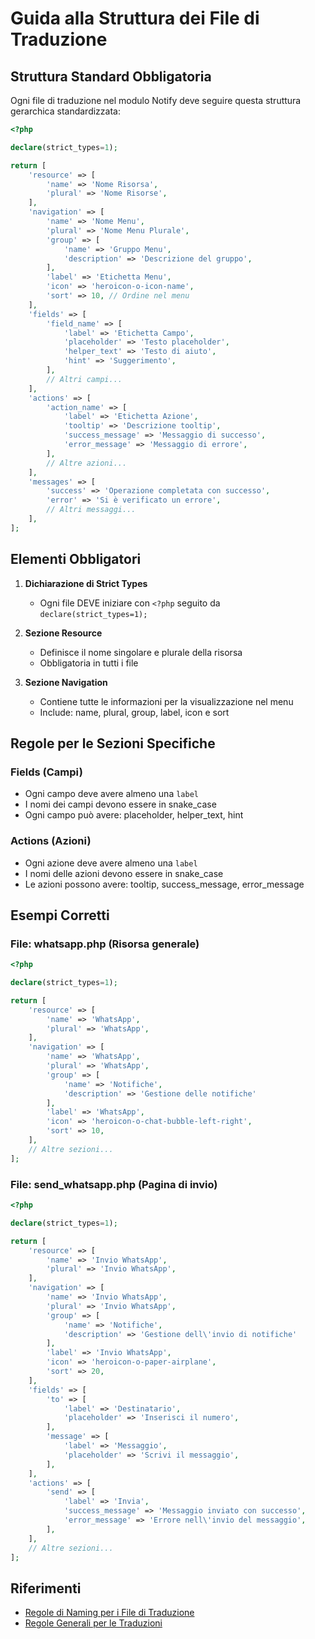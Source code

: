 # Guida alla Struttura dei File di Traduzione

## Struttura Standard Obbligatoria

Ogni file di traduzione nel modulo Notify deve seguire questa struttura gerarchica standardizzata:

```php
<?php

declare(strict_types=1);

return [
    'resource' => [
        'name' => 'Nome Risorsa',
        'plural' => 'Nome Risorse',
    ],
    'navigation' => [
        'name' => 'Nome Menu',
        'plural' => 'Nome Menu Plurale',
        'group' => [
            'name' => 'Gruppo Menu',
            'description' => 'Descrizione del gruppo',
        ],
        'label' => 'Etichetta Menu',
        'icon' => 'heroicon-o-icon-name',
        'sort' => 10, // Ordine nel menu
    ],
    'fields' => [
        'field_name' => [
            'label' => 'Etichetta Campo',
            'placeholder' => 'Testo placeholder',
            'helper_text' => 'Testo di aiuto',
            'hint' => 'Suggerimento',
        ],
        // Altri campi...
    ],
    'actions' => [
        'action_name' => [
            'label' => 'Etichetta Azione',
            'tooltip' => 'Descrizione tooltip',
            'success_message' => 'Messaggio di successo',
            'error_message' => 'Messaggio di errore',
        ],
        // Altre azioni...
    ],
    'messages' => [
        'success' => 'Operazione completata con successo',
        'error' => 'Si è verificato un errore',
        // Altri messaggi...
    ],
];
```

## Elementi Obbligatori

1. **Dichiarazione di Strict Types**
   - Ogni file DEVE iniziare con `<?php` seguito da `declare(strict_types=1);`

2. **Sezione Resource**
   - Definisce il nome singolare e plurale della risorsa
   - Obbligatoria in tutti i file

3. **Sezione Navigation**
   - Contiene tutte le informazioni per la visualizzazione nel menu
   - Include: name, plural, group, label, icon e sort

## Regole per le Sezioni Specifiche

### Fields (Campi)
- Ogni campo deve avere almeno una `label`
- I nomi dei campi devono essere in snake_case
- Ogni campo può avere: placeholder, helper_text, hint

### Actions (Azioni)
- Ogni azione deve avere almeno una `label`
- I nomi delle azioni devono essere in snake_case
- Le azioni possono avere: tooltip, success_message, error_message

## Esempi Corretti

### File: whatsapp.php (Risorsa generale)
```php
<?php

declare(strict_types=1);

return [
    'resource' => [
        'name' => 'WhatsApp',
        'plural' => 'WhatsApp',
    ],
    'navigation' => [
        'name' => 'WhatsApp',
        'plural' => 'WhatsApp',
        'group' => [
            'name' => 'Notifiche',
            'description' => 'Gestione delle notifiche'
        ],
        'label' => 'WhatsApp',
        'icon' => 'heroicon-o-chat-bubble-left-right',
        'sort' => 10,
    ],
    // Altre sezioni...
];
```

### File: send_whatsapp.php (Pagina di invio)
```php
<?php

declare(strict_types=1);

return [
    'resource' => [
        'name' => 'Invio WhatsApp',
        'plural' => 'Invio WhatsApp',
    ],
    'navigation' => [
        'name' => 'Invio WhatsApp',
        'plural' => 'Invio WhatsApp',
        'group' => [
            'name' => 'Notifiche',
            'description' => 'Gestione dell\'invio di notifiche'
        ],
        'label' => 'Invio WhatsApp',
        'icon' => 'heroicon-o-paper-airplane',
        'sort' => 20,
    ],
    'fields' => [
        'to' => [
            'label' => 'Destinatario',
            'placeholder' => 'Inserisci il numero',
        ],
        'message' => [
            'label' => 'Messaggio',
            'placeholder' => 'Scrivi il messaggio',
        ],
    ],
    'actions' => [
        'send' => [
            'label' => 'Invia',
            'success_message' => 'Messaggio inviato con successo',
            'error_message' => 'Errore nell\'invio del messaggio',
        ],
    ],
    // Altre sezioni...
];
```

## Riferimenti
- [Regole di Naming per i File di Traduzione](./TRANSLATION_FILE_NAMING_RULES.md)
- [Regole Generali per le Traduzioni](../../Lang/docs/TRANSLATION_KEYS_RULES.md)
